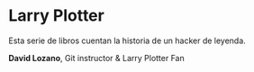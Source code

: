 # Larry Plotter

Esta serie de libros cuentan la historia de un hacker de leyenda.

**David Lozano**, Git instructor & Larry Plotter Fan
